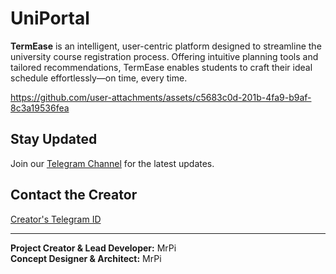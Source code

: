 # UniPortal

**TermEase** is an intelligent, user-centric platform designed to streamline the university course registration process. Offering intuitive planning tools and tailored recommendations, TermEase enables students to craft their ideal schedule effortlessly—on time, every time.

https://github.com/user-attachments/assets/c5683c0d-201b-4fa9-b9af-8c3a19536fea

## Stay Updated
Join our [Telegram Channel](https://t.me/MrPiJournal) for the latest updates.

## Contact the Creator
[Creator's Telegram ID](https://t.me/ImMrpi)

---

**Project Creator & Lead Developer:** MrPi  
**Concept Designer & Architect:** MrPi
